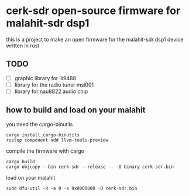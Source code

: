 # cerk-sdr open-source firmware for malahit-sdr dsp1

this is a project to make an open firmware for the malahit-sdr dsp1 device written in rust

## TODO

* [ ] graphic library for ili9488
* [ ] library for the radio tuner msi001
* [ ] library for nau8822 audio chip

## how to build and load on your malahit 

you need the cargo-binutils

```
cargo install cargo-binutils
rustup component add llvm-tools-preview
```

compile the firmware with cargo

```
cargo build 
cargo objcopy --bin cerk-sdr --release -- -O binary cerk-sdr.bin

```

load on your malahit

```
sudo dfu-util -R -a 0 -s 0x8000000 -D cerk-sdr.bin
```
